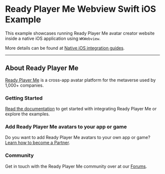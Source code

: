 
# Ready Player Me Webview Swift iOS Example

This example showcases running Ready Player Me avatar creator website inside a native iOS application using  `WKWebview`.

More details can be found at [Native iOS integration guides](https://docs.readyplayer.me/integration-guides/native-ios).

---

## About Ready Player Me
[Ready Player Me](https://readyplayer.me/developers) is a cross-app avatar platform for the metaverse used by 1,000+ companies.

### Getting Started
[Read the documentation](https://docs.readyplayer.me) to get started with integrating Ready Player Me or explore the examples.

### Add Ready Player Me avatars to your app or game
Do you want to add Ready Player Me avatars to your own app or game? [Learn how to become a Partner](https://docs.readyplayer.me/for-partners/become-a-partner).

### Community
Get in touch with the Ready Player Me community over at our [Forums](https://forum.readyplayer.me/).
